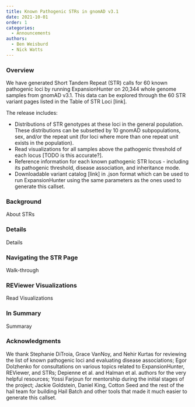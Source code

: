 ```yaml
---
title: Known Pathogenic STRs in gnomAD v3.1
date: 2021-10-01
order: 1
categories:
  - Announcements
authors:
  - Ben Weisburd
  - Nick Watts
---
```



### Overview

We have generated Short Tandem Repeat (STR) calls for 60 known pathogenic loci by running ExpansionHunter on 20,344 whole genome samples from gnomAD v3.1. This data can be explored through the 60 STR variant pages listed in the Table of STR Loci \[link].

The release includes:

* Distributions of STR genotypes at these loci in the general population. These distributions can be subsetted by 10 gnomAD subpopulations, sex, and/or the repeat unit (for loci where more than one repeat unit exists in the population).
* Read visualizations for all samples above the pathogenic threshold of each locus \[TODO is this accurate?].
* Reference information for each known pathogenic STR locus - including its pathogenic threshold, disease association, and inheritance mode.
* Downloadable variant catalog \[link] in .json format which can be used to run ExpansionHunter using the same parameters as the ones used to generate this callset.

<!-- end_excerpt -->

### Background

About STRs

### Details

Details

### Navigating the STR Page

Walk-through

### REViewer Visualizations

Read Visualizations

### In Summary

Summaray

### Acknowledgments

We thank Stephanie DiTroia, Grace VanNoy, and Nehir Kurtas for reviewing the list of known pathogenic loci and evaluating disease associations; Egor Dolzhenko for consultations on various topics related to ExpansionHunter, REViewer, and STRs; Depienne et al. and Halman et al. authors for the very helpful resources; Yossi Farjoun for mentorship during the initial stages of the project; Jackie Goldstein, Daniel King, Cotton Seed and the rest of the hail team for building Hail Batch and other tools that made it much easier to generate this callset.

